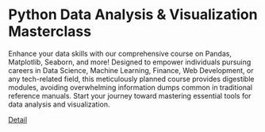 # Python Data Analysis & Visualization Masterclass

Enhance your data skills with our comprehensive course on Pandas, Matplotlib, Seaborn, and more! Designed to empower individuals pursuing careers in Data Science, Machine Learning, Finance, Web Development, or any tech-related field, this meticulously planned course provides digestible modules, avoiding overwhelming information dumps common in traditional reference manuals. Start your journey toward mastering essential tools for data analysis and visualization. 

[Detail](https://eduitfree.com/courses/python-data-analysis-visualization-masterclass)